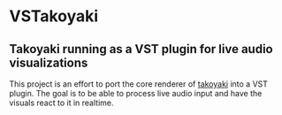 # VSTakoyaki

## Takoyaki running as a VST plugin for live audio visualizations

This project is an effort to port the core renderer of [takoyaki](https://github.com/Husenap/takoyaki) into a VST plugin.
The goal is to be able to process live audio input and have the visuals react to it in realtime.
